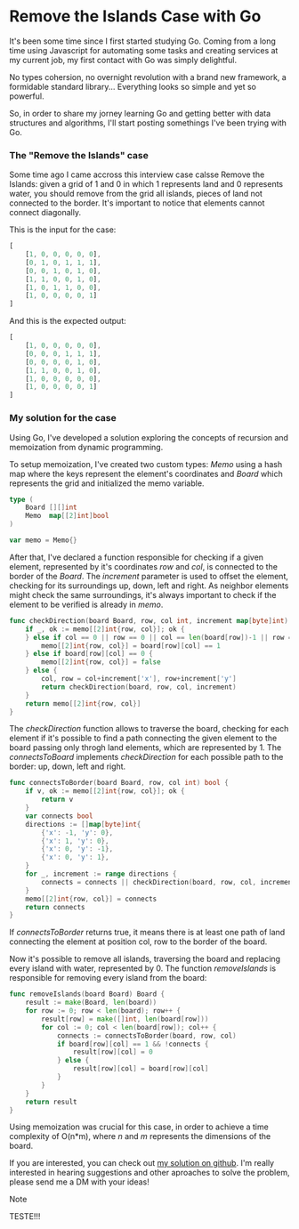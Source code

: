# Remove the Islands Case with Go

It's been some time since I first started studying Go. Coming from a long time using Javascript for automating some tasks and creating services at my current job, my first contact with Go was simply delightful.

No types cohersion, no overnight revolution with a brand new framework, a formidable standard library... Everything looks so simple and yet so powerful.

So, in order to share my jorney learning Go and getting better with data structures and algorithms, I'll start posting somethings I've been trying with Go.

### The "Remove the Islands" case

Some time ago I came accross this interview case calsse Remove the Islands: given a grid of 1 and 0 in which 1 represents land and 0 represents water, you should remove from the grid all islands, pieces of land not connected to the border. It's important to notice that elements cannot connect diagonally.

This is the input for the case:

```javascript
[
    [1, 0, 0, 0, 0, 0],
    [0, 1, 0, 1, 1, 1],
    [0, 0, 1, 0, 1, 0],
    [1, 1, 0, 0, 1, 0],
    [1, 0, 1, 1, 0, 0],
    [1, 0, 0, 0, 0, 1]
]
```

And this is the expected output:

```javascript
[
    [1, 0, 0, 0, 0, 0],
    [0, 0, 0, 1, 1, 1],
    [0, 0, 0, 0, 1, 0],
    [1, 1, 0, 0, 1, 0],
    [1, 0, 0, 0, 0, 0],
    [1, 0, 0, 0, 0, 1]
]
```

### My solution for the case

Using Go, I've developed a solution exploring the concepts of recursion and memoization from dynamic programming.

To setup memoization, I've created two custom types: _Memo_ using a hash map where the keys represent the element's coordinates and _Board_ which represents the grid and initialized the memo variable.

```go
type (
    Board [][]int
    Memo  map[[2]int]bool
)

var memo = Memo{}
```

After that, I've declared a function responsible for checking if a given element, represented by it's coordinates _row_ and _col_, is connected to the border of the _Board_. The _increment_ parameter is used to offset the element, checking for its surroundings up, down, left and right. As neighbor elements might check the same surroundings, it's always important to check if the element to be verified is already in _memo_.

```go
func checkDirection(board Board, row, col int, increment map[byte]int) bool {
    if _, ok := memo[[2]int{row, col}]; ok {
    } else if col == 0 || row == 0 || col == len(board[row])-1 || row == len(board)-1 {
        memo[[2]int{row, col}] = board[row][col] == 1
    } else if board[row][col] == 0 {
        memo[[2]int{row, col}] = false
    } else {
        col, row = col+increment['x'], row+increment['y']
        return checkDirection(board, row, col, increment)
    }
    return memo[[2]int{row, col}]
}
```

The _checkDirection_ function allows to traverse the board, checking for each element if it's possible to find a path connecting the given element to the board passing only throgh land elements, which are represented by 1. The _connectsToBoard_ implements _checkDirection_ for each possible path to the border: up, down, left and right.

```go
func connectsToBorder(board Board, row, col int) bool {
    if v, ok := memo[[2]int{row, col}]; ok {
        return v
    }
    var connects bool
    directions := []map[byte]int{
        {'x': -1, 'y': 0},
        {'x': 1, 'y': 0},
        {'x': 0, 'y': -1},
        {'x': 0, 'y': 1},
    }
    for _, increment := range directions {
        connects = connects || checkDirection(board, row, col, increment)
    }
    memo[[2]int{row, col}] = connects
    return connects
}
```

If _connectsToBorder_ returns true, it means there is at least one path of land connecting the element at position col, row to the border of the board.

Now it's possible to remove all islands, traversing the board and replacing every island with water, represented by 0. The function _removeIslands_ is responsible for removing every island from the board:

```go
func removeIslands(board Board) Board {
    result := make(Board, len(board))
    for row := 0; row < len(board); row++ {
        result[row] = make([]int, len(board[row]))
        for col := 0; col < len(board[row]); col++ {
            connects := connectsToBorder(board, row, col)
            if board[row][col] == 1 && !connects {
                result[row][col] = 0
            } else {
                result[row][col] = board[row][col]
            }
        }
    }
    return result
}
```

Using memoization was crucial for this case, in order to achieve a time complexity of O(n*m), where _n_ and _m_ represents the dimensions of the board.

If you are interested, you can check out [my solution on github](https://github.com/gzitei/just_studying/blob/main/remove-the-islands/). I'm really interested in hearing suggestions and other aproaches to solve the problem, please send me a DM with your ideas!

> [!NOTE]
> TESTE!!!
